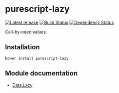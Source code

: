 # purescript-lazy

[![Latest release](http://img.shields.io/bower/v/purescript-.svg)](https://github.com/purescript/purescript-/releases)
[![Build Status](https://travis-ci.org/purescript/purescript-lazy.svg?branch=master)](https://travis-ci.org/purescript/purescript-lazy)
[![Dependency Status](https://www.versioneye.com/user/projects/55848c20363861001b00018f/badge.svg?style=flat)](https://www.versioneye.com/user/projects/55848c20363861001b00018f)

Call-by-need values.

## Installation

```
bower install purescript-lazy
```

## Module documentation

- [Data.Lazy](docs/Data/Lazy.md)
